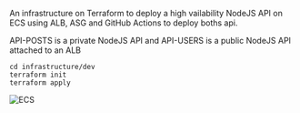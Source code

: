 An infrastructure on Terraform to deploy a high vailability NodeJS API on ECS using ALB, ASG and GitHub Actions to deploy boths api.

API-POSTS is a private NodeJS API and API-USERS is a public NodeJS API attached to an ALB

```ssh
cd infrastructure/dev
terraform init
terraform apply
```

![ECS](https://i.imgur.com/NcUEv2K.png)
